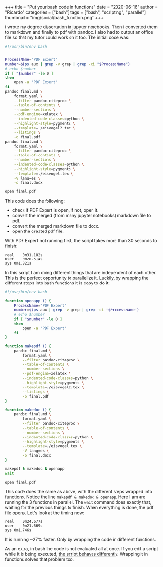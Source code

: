 +++
title = "Put your bash code in functions"
date = "2020-06-16"
author = "Ricardo"
categories = ["bash"]
tags = ["bash", "scripting", "parallel"]
thumbnail = "img/social/bash_function.png"
+++

I wrote my degree dissertation in jupyter notebooks. Then I converted them to markdown and finally to pdf with pandoc. I also had to output an office file so that my tutor could work on it too. The initial code was:

```bash
#!/usr/bin/env bash


ProcessName="PDF Expert"
number=$(ps aux | grep -v grep | grep -ci "$ProcessName")
# echo $number
if [ "$number" -le 0 ]
then
    open -a 'PDF Expert'
fi
pandoc final.md \
    format.yaml \
    --filter pandoc-citeproc \
    --table-of-contents \
    --number-sections \
    --pdf-engine=xelatex \
    --indented-code-classes=python \
    --highlight-style=pygments \
    --template=./eisvogel2.tex \
    --listings \
    -o final.pdf
pandoc final.md \
    format.yaml \
    --filter pandoc-citeproc \
    --table-of-contents \
    --number-sections \
    --indented-code-classes=python \
    --highlight-style=pygments \
    --template=./eisvogel.tex \
    -V lang=es \
    -o final.docx

open final.pdf
```

This code does the following:

* check if PDF Expert is open, if not, open it.
* convert the merged (from many jupyter notebooks) markdown file to pdf.
* convert the merged markdown file to docx.
* open the created pdf file.

With PDF Expert not running first, the script takes more than 30 seconds to finish:

```
real	0m31.182s
user	0m20.514s
sys	0m1.821s
```

In this script I am doing different things that are independent of each other. This is the perfect opportunity to parallelize it. Luckily, by wrapping the different steps into bash functions it is easy to do it:

```bash
#!/usr/bin/env bash

function openapp () {
    ProcessName="PDF Expert"
    number=$(ps aux | grep -v grep | grep -ci "$ProcessName")
    # echo $number
    if [ "$number" -le 0 ]
    then
        open -a 'PDF Expert'
    fi
}

function makepdf () {
    pandoc final.md \
        format.yaml \
        --filter pandoc-citeproc \
        --table-of-contents \
        --number-sections \
        --pdf-engine=xelatex \
        --indented-code-classes=python \
        --highlight-style=pygments \
        --template=./eisvogel2.tex \
        --listings \
        -o final.pdf
}

function makedoc () {
    pandoc final.md \
        format.yaml \
        --filter pandoc-citeproc \
        --table-of-contents \
        --number-sections \
        --indented-code-classes=python \
        --highlight-style=pygments \
        --template=./eisvogel.tex \
        -V lang=es \
        -o final.docx
}

makepdf & makedoc & openapp
wait

open final.pdf
```

This code does the same as above, with the different steps wrapped into functions. Notice the line `makepdf & makedoc & openapp`. Here I am are running the 3 functions in parallel. The `wait` command does exactly that, waiting for the previous things to finish. When everything is done, the pdf file opens. Let's look at the timing now:

```
real	0m24.677s
user	0m21.669s
sys	0m1.746s
```

It is running ~27% faster. Only by wrapping the code in different functions.

As an extra, in bash the code is not evaluated all at once. If you edit a script while it is being executed, [the script behaves differently](https://thomask.sdf.org/blog/2019/11/09/take-care-editing-bash-scripts.html). Wrapping it in functions solves that problem too.
